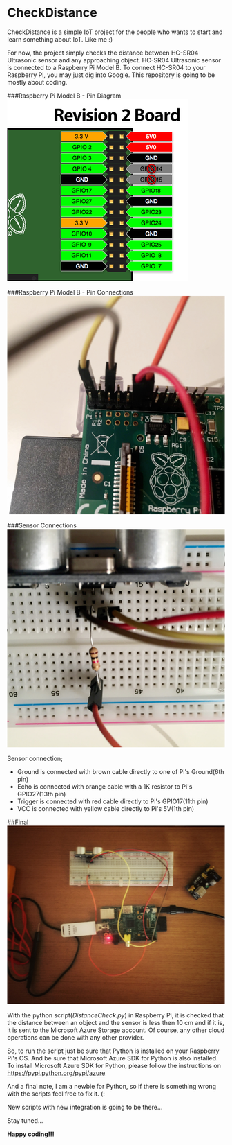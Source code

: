 # CheckDistance

CheckDistance is a simple IoT project for the people who wants to start and learn something about IoT. Like me :)

For now, the project simply checks the distance between HC-SR04 Ultrasonic sensor and any approaching object. HC-SR04 Ultrasonic sensor is connected to a Raspberry Pi Model B. To connect HC-SR04 to your Raspberry Pi, you may just dig into Google. This repository is going to be mostly about coding.

###Raspberry Pi Model B - Pin Diagram
![Pin Diagram](https://github.com/ardacetinkaya/IoT/blob/master/CheckDistance/gpiopins.png)

###Raspberry Pi Model B - Pin Connections
![Pin Connections](https://github.com/ardacetinkaya/IoT/blob/master/CheckDistance/RaspberryPi_Pins.JPG)

###Sensor Connections
![Pin Diagram](https://github.com/ardacetinkaya/IoT/blob/master/CheckDistance/Sensor.JPG)

Sensor connection;
* Ground is connected with brown cable directly to one of Pi's Ground(6th pin)
* Echo is connected with orange cable with a 1K resistor to Pi's GPIO27(13th pin)
* Trigger is connected with red cable directly to Pi's GPIO17(11th pin)
* VCC is connected with yellow cable directly to Pi's 5V(1th pin)

##Final
![Final](https://github.com/ardacetinkaya/IoT/blob/master/CheckDistance/Complete.JPG)

With the python script(*DistanceCheck.py*) in Raspberry Pi, it is checked that the distance between an object and the sensor is less then 10 cm and if it is, it is sent to the Microsoft Azure Storage account. Of course, any other cloud operations can be done with any other provider.

So, to run the script just be sure that Python is installed on your Raspberry Pi's OS. And be sure that Microsoft Azure SDK for Python is also installed. To install Microsoft Azure SDK for Python, please follow the instructions on https://pypi.python.org/pypi/azure

And a final note, I am a newbie for Python, so if there is something wrong with the scripts feel free to fix it. (:

New scripts with new integration is going to be there...

Stay tuned...

**Happy coding!!!**
